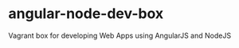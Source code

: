 angular-node-dev-box
====================

Vagrant box for developing Web Apps using AngularJS and NodeJS

